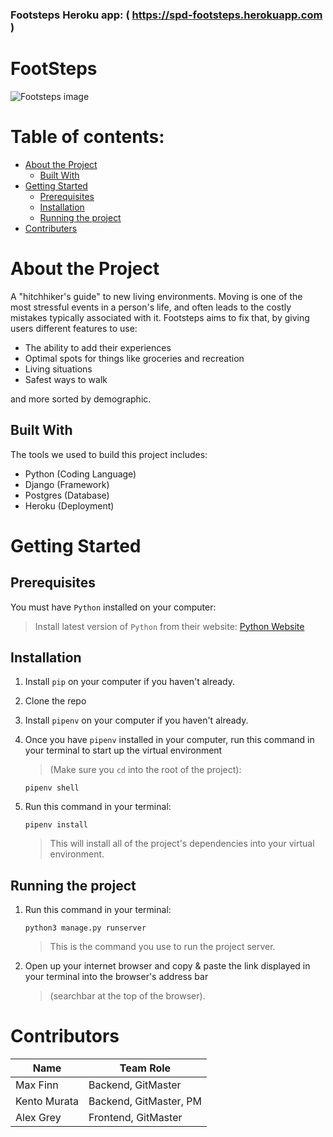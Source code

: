 ### Footsteps Heroku app: ( https://spd-footsteps.herokuapp.com )

# FootSteps
![Footsteps image](https://lifestyledezine.com/wp-content/uploads/2019/10/Traveling-the-world.jpg)

# Table of contents:
* [About the Project](#About-the-Project)
    * [Built With](#Built-With)
* [Getting Started](#Getting-Started)
    * [Prerequisites](#Prerequisites)
    * [Installation](#Installation)
    * [Running the project](#Running-the-project)
* [Contributers](#Contributers)

# About the Project
A "hitchhiker's guide" to new living environments. Moving is one of the most stressful events in a person's life, and often leads to the costly mistakes typically associated with it. Footsteps aims to fix that, by giving users different features to use:
* The ability to add their experiences
* Optimal spots for things like groceries and recreation
* Living situations
* Safest ways to walk

and more sorted by demographic.


## Built With
The tools we used to build this project includes:
* Python (Coding Language)
* Django (Framework)
* Postgres (Database)
* Heroku (Deployment)
# Getting Started
## Prerequisites
You must have ```Python``` installed on your computer:

> Install latest version of ```Python``` from their website:
[Python Website](https://www.python.org)

## Installation
1. Install ```pip``` on your computer if you haven't already.
2. Clone the repo
3. Install ```pipenv``` on your computer if you haven't already.
4. Once you have ```pipenv``` installed in your computer, run this command in your terminal to start up the virtual environment 
    >(Make sure you ```cd``` into the root of the project):

    ```
    pipenv shell
    ```
5. Run this command in your terminal:
    ```
    pipenv install
    ``` 
    >This will install all of the project's dependencies into your virtual environment.

## Running the project
1. Run this command in your terminal:
    ```
    python3 manage.py runserver
    ```
    >This is the command you use to run the project server.
2. Open up your internet browser and copy & paste the link displayed in your terminal into the browser's address bar 
    >(searchbar at the top of the browser).

# Contributors
| Name          | Team Role |
| --------------| ----------|
| Max Finn      | Backend, GitMaster   |
| Kento Murata  | Backend, GitMaster, PM   |
| Alex Grey     | Frontend, GitMaster  |